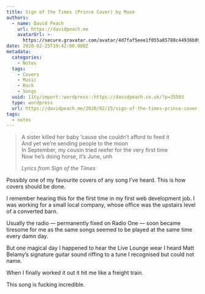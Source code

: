 ```yaml
---
title: Sign of the Times (Prince Cover) by Muse
authors:
  - name: David Peach
    url: https://davidpeach.me
    avatarUrl: >-
      https://secure.gravatar.com/avatar/4d7faf5eee1f055a85788c44936b8995eaab6dfb004e7854ec747ccb272e91ee?s=96&d=mm&r=g
date: 2020-02-25T19:42:00.000Z
metadata:
  categories:
    - Notes
  tags:
    - Covers
    - Music
    - Rock
    - Songs
  uuid: 11ty/import::wordpress::https://davidpeach.co.uk/?p=35503
  type: wordpress
  url: https://davidpeach.me/2020/02/25/sign-of-the-times-prince-cover-by-muse/
tags:
  - notes
---
```

> A sister killed her baby ’cause she couldn’t afford to feed it  
> And yet we’re sending people to the moon  
> In September, my cousin tried reefer for the very first time  
> Now he’s doing horse, it’s June, unh
> 
> <cite>Lyrics from Sign of the Times</cite>

Possibly one of my favourite covers of any song I’ve heard. This is how covers should be done.

I remember hearing this for the first time in my first web development job. I was working for a small local company, whose office was the upstairs level of a converted barn.

Usually the radio — permanently fixed on Radio One — soon became tiresome for me as the same songs seemed to be played at the same time every damn day.

But one magical day I happened to hear the Live Lounge wear I heard Matt Belamy’s signature guitar sound riffing to a tune I recognised but could not name.

When I finally worked it out it hit me like a freight train.

This song is fucking incredible.